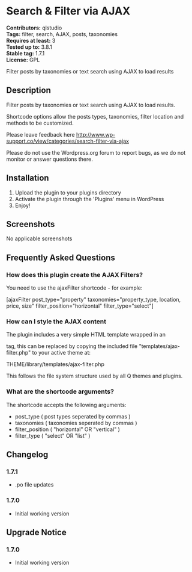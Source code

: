 # Search & Filter via AJAX #
**Contributors:** qlstudio  
**Tags:** filter, search, AJAX, posts, taxonomies  
**Requires at least:** 3  
**Tested up to:** 3.8.1  
**Stable tag:** 1.7.1  
**License:** GPL  

Filter posts by taxonomies or text search using AJAX to load results

## Description ##

Filter posts by taxonomies or text search using AJAX to load results.

Shortcode options allow the posts types, taxonomies, filter location and methods to be customized.

Please leave feedback here http://www.wp-support.co/view/categories/search-filter-via-ajax

Please do not use the Wordpress.org forum to report bugs, as we do not monitor or answer questions there.

## Installation ##

1. Upload the plugin to your plugins directory
2. Activate the plugin through the 'Plugins' menu in WordPress
3. Enjoy!

## Screenshots ##

No applicable screenshots

## Frequently Asked Questions ##

### How does this plugin create the AJAX Filters? ###

You need to use the ajaxFilter shortcode - for example:

[ajaxFilter post_type="property" taxonomies="property_type, location, price, size" filter_position="horizontal" filter_type="select"]

### How can I style the AJAX content ###

The plugin includes a very simple HTML template wrapped in an <article> tag, this can be replaced by copying the included file "templates/ajax-filter.php" to your active theme at:

THEME/library/templates/ajax-filter.php

This follows the file system structure used by all Q themes and plugins.

### What are the shortcode arguments? ###

The shortcode accepts the following arguments:

- post_type ( post types seperated by commas )
- taxonomies ( taxonomies seperated by commas )
- filter_position ( "horizontal" OR "vertical" )
- filter_type ( "select" OR "list" )

## Changelog ##

### 1.7.1 ###

* .po file updates

### 1.7.0 ###

* Initial working version

## Upgrade Notice ##

### 1.7.0 ###

* Initial working version